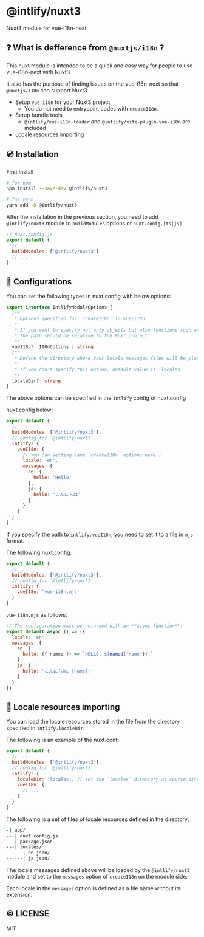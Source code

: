 # @intlify/nuxt3

Nuxt3 module for vue-i18n-next

## ❓ What is defference from `@nuxtjs/i18n` ?

This nuxt module is intended to be a quick and easy way for people to use vue-i18n-next with Nuxt3.

It also has the purpose of finding issues on the vue-i18n-next so that `@nuxtjs/i18n` can support Nuxt3.

- Setup `vue-i18n` for your Nuxt3 project
  - You do not need to entrypoint codes with `createI18n`.
- Setup bundle tools
  - `@intlify/vue-i18n-loader` and `@intlify/vite-plugin-vue-i18n` are included
- Locale resources importing

## 💿 Installation

First install

```sh
# for npm
npm install --save-dev @intlify/nuxt3

# for yarn
yarn add -D @intlify/nuxt3
```

After the installation in the previous section, you need to add `@intlify/nuxt3` module to `buildModules` options of `nuxt.confg.[ts|js]`

```js
// nuxt.config.js
export default {
  // ...
  buildModules: ['@intlify/nuxt3']
  // ...
}
```

## 🔧 Configurations

You can set the following types in nuxt.config with below options:

```ts
export interface IntlifyModuleOptions {
  /**
   * Options specified for `createI18n` in vue-i18n.
   *
   * If you want to specify not only objects but also functions such as messages functions and modifiers for the option, specify the path where the option is defined.
   * The path should be relative to the Nuxt project.
   */
  vueI18n?: I18nOptions | string
  /**
   * Define the directory where your locale messages files will be placed.
   *
   * If you don't specify this option, default value is `locales`
   */
  localeDir?: string
}
```

The above options can be specified in the `intlify` config of nuxt.config

nuxt.config below:

```js
export default {
  // ...
  buildModules: ['@intlify/nuxt3'],
  // config for `@intlify/nuxt3`
  intlify: {
    vueI18n: {
      // You can setting same `createI18n` options here !
      locale: 'en',
      messages: {
        en: {
          hello: 'Hello'
        },
        ja: {
          hello: 'こんにちは'
        }
      }
    }
  }
}
```

If you specify the path to `intlify.vueI18n`, you need to set it to a file in `mjs` format.

The following nuxt.config:

```js
export default {
  // ...
  buildModules: ['@intlify/nuxt3'],
  // config for `@intlify/nuxt3`
  intlify: {
    vueI18n: 'vue-i18n.mjs'
  }
}
```

`vue-i18n.mjs` as follows:

```js
// The configuration must be returned with an **async function**.
export default async () => ({
  locale: 'en',
  messages: {
    en: {
      hello: ({ named }) => `HELLO, ${named('name')}!`
    },
    ja: {
      hello: 'こんにちは、{name}!'
    }
  }
})
```

## 📁 Locale resources importing

You can load the locale resources stored in the file from the directory specified in `intlify.localeDir`.

The following is an example of the nuxt.conf:

```js
export default {
  // ...
  buildModules: ['@intlify/nuxt3'],
  // config for `@intlify/nuxt3`
  intlify: {
    localeDir: 'locales', // set the `locales` directory at source directory of your Nuxt application
    vueI18n: {
      // ...
    }
  }
}
```

The following is a set of files of locale resources defined in the directory:

```sh
-| app/
---| nuxt.config.js
---| package.json
---| locales/
------| en.json/
------| ja.json/
```

The locale messages defined above will be loaded by the `@intlify/nuxt3` module and set to the `messages` option of `createI18n` on the module side.

Each locale in the `messages` option is defined as a file name without its extension.

## ©️ LICENSE

MIT
